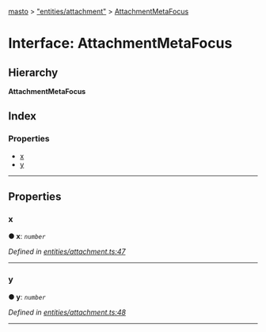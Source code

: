 [masto](../README.md) > ["entities/attachment"](../modules/_entities_attachment_.md) > [AttachmentMetaFocus](../interfaces/_entities_attachment_.attachmentmetafocus.md)

# Interface: AttachmentMetaFocus

## Hierarchy

**AttachmentMetaFocus**

## Index

### Properties

* [x](_entities_attachment_.attachmentmetafocus.md#x)
* [y](_entities_attachment_.attachmentmetafocus.md#y)

---

## Properties

<a id="x"></a>

###  x

**● x**: *`number`*

*Defined in [entities/attachment.ts:47](https://github.com/neet/masto.js/blob/3b7330b/src/entities/attachment.ts#L47)*

___
<a id="y"></a>

###  y

**● y**: *`number`*

*Defined in [entities/attachment.ts:48](https://github.com/neet/masto.js/blob/3b7330b/src/entities/attachment.ts#L48)*

___

